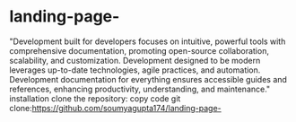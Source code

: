 # landing-page-
"Development built for developers focuses on intuitive, powerful tools with comprehensive documentation, promoting open-source collaboration, scalability, and customization. Development designed to be modern leverages up-to-date technologies, agile practices, and automation. Development documentation for everything ensures accessible guides and references, enhancing productivity, understanding, and maintenance."
installation clone the repository:
copy code git clone:https://github.com/soumyagupta174/landing-page-
